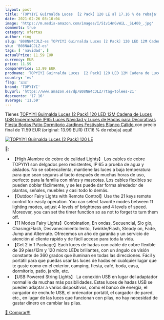 ```yaml
---
layout: post
title: 'TOPYIYI Guirnalda Luces  [2 Pack] 120 LE al 17.16 % de rebaja'
date: 2021-02-26 03:10:04
image: 'https://m.media-amazon.com/images/I/51v14nGvWiL._SL400_.jpg'
comments: true
category: ofertas
author: ring
slug: 'B08NW4CJLZ-es TOPYIYI Guirnalda Luces [2 Pack] 120 LED 12M Cadena de...'
sku: 'B08NW4CJLZ-es'
tags: [ 'navidad', ]
actualPrice: 11.59 EUR
currency: EUR
price: 11.59
comparePrice: 13.99 EUR
prodname: 'TOPYIYI Guirnalda Luces  [2 Pack] 120 LED 12M Cadena de Luces USB Impermeable IP65  Luces Navidad y Luces de Hadas para Decorativas  Fiesta  Bodas  Patio  Dormitorio Jardines Festivales Blanco Cálido '
country: 'es'
flag: '🇪🇸'
brand: 'TOPYIYI'
buyurl: 'https://www.amazon.es/dp/B08NW4CJLZ/?tag=tolees-21'
descuento: '17.16'
average: '11.59'
---
```


Tienes [TOPYIYI Guirnalda Luces  [2 Pack] 120 LED 12M Cadena de Luces USB Impermeable IP65  Luces Navidad y Luces de Hadas para Decorativas  Fiesta  Bodas  Patio  Dormitorio Jardines Festivales Blanco Cálido ](https://www.amazon.es/dp/B08NW4CJLZ/?tag=tolees-21) con precio final de  11.59 EUR (original: 13.99 EUR) (17.16 %  de rebaja) aqui!

[![TOPYIYI Guirnalda Luces  [2 Pack] 120 LE](https://m.media-amazon.com/images/I/51v14nGvWiL._SL400_.jpg)](https://www.amazon.es/dp/B08NW4CJLZ/?tag=tolees-21)

🔎:

- 【High Alambre de cobre de calidad Lights】 Los cables de cobre TOPYIYI son delgados pero resistentes, IP 65 a prueba de agua y aislados. No se sobrecalienta, mantiene las luces a baja temperatura para que sean seguras al tacto después de muchas horas de uso, perfecto para la familia con niños y mascotas. Los cables flexibles se pueden doblar fácilmente, y se les puede dar forma alrededor de plantas, señales, muebles y casi todo lo demás.
- 【Outdoor Fairy Lights with Remote Control】Use the 21 keys remote control for easily operation. You can select favorite modes between 11 lighting modes, adjust 4 levels of brightness and 4 levels of speed. Moreover, you can set the timer function so as not to forget to turn them off.
- 【11 Modes Fairy Lights】Combination, En ondas, Secuencial, Slo glo, Chasing/Flash, Desvanecimiento lento, Twinkle/Flash, Steady on, Fade, Jump and Alternate. Ofrecemos un año de garantía y un servicio de atención al cliente rápido y de fácil acceso para toda la vida.
- 【Get 2 in 1 Package】Each luces de hadas con cable de cobre flexible de 39 pies/12m y 120 micro LEDs brillantes, con un ángulo de visión constante de 360 grados que iluminan en todas las direcciones. Fácil y portátil para que puedas usar las luces de hadas en cualquier lugar que te guste como en el exterior, camping, fiesta, café, boda, casa, dormitorio, patio, jardín, etc.
- 【USB Powered String Lights】 La conexión USB en lugar del adaptador normal le da muchas más posibilidades. Estas luces de hadas USB se pueden adaptar a varios dispositivos, como el banco de energía, el cargador de enchufe USB, el ordenador portátil, el cargador de pared, etc., en lugar de las luces que funcionan con pilas, no hay necesidad de gastar dinero en cambiar las pilas.

[🛒 Comprar!!!](https://www.amazon.es/dp/B08NW4CJLZ/?tag=tolees-21)
